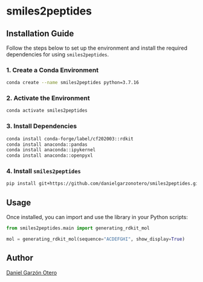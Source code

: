 # smiles2peptides

## Installation Guide

Follow the steps below to set up the environment and install the required dependencies for using `smiles2peptides`.

### 1. Create a Conda Environment

```sh
conda create --name smiles2peptides python=3.7.16
```

### 2. Activate the Environment

```sh
conda activate smiles2peptides
```

### 3. Install Dependencies

```sh
conda install conda-forge/label/cf202003::rdkit
conda install anaconda::pandas
conda install anaconda::ipykernel
conda install anaconda::openpyxl
```

### 4. Install `smiles2peptides`

```sh
pip install git+https://github.com/danielgarzonotero/smiles2peptides.git
```

## Usage

Once installed, you can import and use the library in your Python scripts:

```python
from smiles2peptides.main import generating_rdkit_mol

mol = generating_rdkit_mol(sequence="ACDEFGHI", show_display=True)
```

## Author

[Daniel Garzón Otero](https://github.com/danielgarzonotero)
